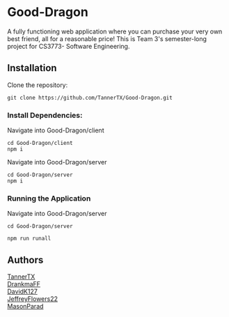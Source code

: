 # Good-Dragon
A fully functioning web application where you can purchase your very own
best friend, all for a reasonable price! This is Team 3's semester-long project for CS3773- Software Engineering.

## Installation

Clone the repository:
```git
git clone https://github.com/TannerTX/Good-Dragon.git
```

### Install Dependencies:

Navigate into Good-Dragon/client

```git
cd Good-Dragon/client
npm i
```

Navigate into Good-Dragon/server

```git
cd Good-Dragon/server
npm i
```

### Running the Application

Navigate into Good-Dragon/server

```git
cd Good-Dragon/server

npm run runall
```


## Authors

[TannerTX](https://www.github.com/TannerTX)  
[DrankmaFF](http://www.github.com/DrankmaFF)  
[DavidK127](http://www.github.com/DavidK127)  
[JeffreyFlowers22](http://www.github.com/JeffreyFlowers22)  
[MasonParad](http://www.github.com/masonparad)

